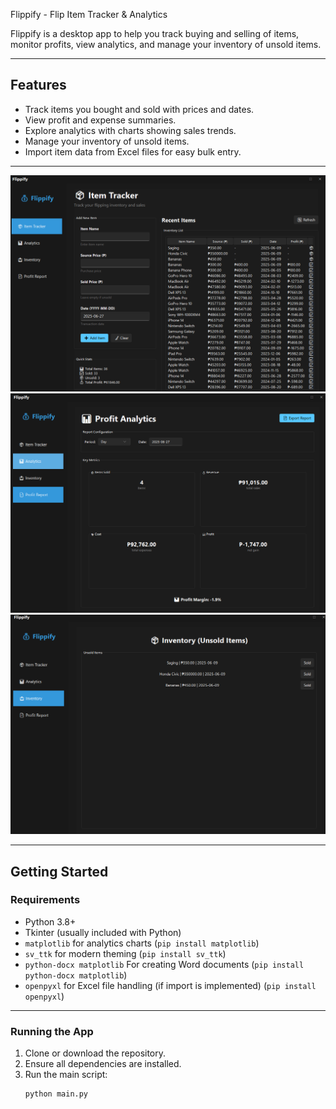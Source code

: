 Flippify - Flip Item Tracker & Analytics

Flippify is a desktop app to help you track buying and selling of items, monitor profits, view analytics, and manage your inventory of unsold items.

---

## Features

- Track items you bought and sold with prices and dates.
- View profit and expense summaries.
- Explore analytics with charts showing sales trends.
- Manage your inventory of unsold items.
- Import item data from Excel files for easy bulk entry.

---
![image alt](https://github.com/y0b1/Flippify/blob/master/image%20(3).png?raw=true)
![image alt](https://github.com/y0b1/Flippify/blob/master/image%20(1).png?raw=true)
![image alt](https://github.com/y0b1/Flippify/blob/master/image%20(2).png?raw=true)


---

## Getting Started

### Requirements

- Python 3.8+
- Tkinter (usually included with Python)
- `matplotlib` for analytics charts (`pip install matplotlib`)
- `sv_ttk` for modern theming (`pip install sv_ttk`)
- `python-docx matplotlib` For creating Word documents (`pip install python-docx matplotlib`)
- `openpyxl` for Excel file handling (if import is implemented) (`pip install openpyxl`)

---

### Running the App

1. Clone or download the repository.
2. Ensure all dependencies are installed.
3. Run the main script:
   ```bash
   python main.py
